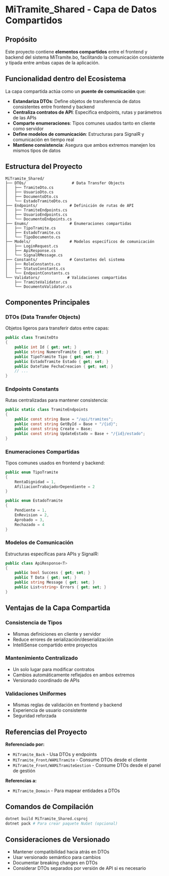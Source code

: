 # MiTramite_Shared - Capa de Datos Compartidos

## Propósito

Este proyecto contiene **elementos compartidos** entre el frontend y backend del sistema MiTramite.bo, facilitando la comunicación consistente y tipada entre ambas capas de la aplicación.

## Funcionalidad dentro del Ecosistema

La capa compartida actúa como un **puente de comunicación** que:

- **Estandariza DTOs**: Define objetos de transferencia de datos consistentes entre frontend y backend
- **Centraliza contratos de API**: Especifica endpoints, rutas y parámetros de las APIs
- **Comparte enumeraciones**: Tipos comunes usados tanto en cliente como servidor
- **Define modelos de comunicación**: Estructuras para SignalR y comunicación en tiempo real
- **Mantiene consistencia**: Asegura que ambos extremos manejen los mismos tipos de datos

## Estructura del Proyecto

```
MiTramite_Shared/
├── DTOs/                    # Data Transfer Objects
│   ├── TramiteDto.cs
│   ├── UsuarioDto.cs
│   ├── DocumentoDto.cs
│   └── EstadoTramiteDto.cs
├── Endpoints/              # Definición de rutas de API
│   ├── TramiteEndpoints.cs
│   ├── UsuarioEndpoints.cs
│   └── DocumentoEndpoints.cs
├── Enums/                  # Enumeraciones compartidas
│   ├── TipoTramite.cs
│   ├── EstadoTramite.cs
│   └── TipoDocumento.cs
├── Models/                 # Modelos específicos de comunicación
│   ├── LoginRequest.cs
│   ├── ApiResponse.cs
│   └── SignalRMessage.cs
├── Constants/              # Constantes del sistema
│   ├── RoleConstants.cs
│   ├── StatusConstants.cs
│   └── EndpointConstants.cs
└── Validators/            # Validaciones compartidas
    ├── TramiteValidator.cs
    └── DocumentoValidator.cs
```

## Componentes Principales

### **DTOs (Data Transfer Objects)**

Objetos ligeros para transferir datos entre capas:

```csharp
public class TramiteDto
{
    public int Id { get; set; }
    public string NumeroTramite { get; set; }
    public TipoTramite Tipo { get; set; }
    public EstadoTramite Estado { get; set; }
    public DateTime FechaCreacion { get; set; }
    // ...
}
```

### **Endpoints Constants**

Rutas centralizadas para mantener consistencia:

```csharp
public static class TramiteEndpoints
{
    public const string Base = "/api/tramites";
    public const string GetById = Base + "/{id}";
    public const string Create = Base;
    public const string UpdateEstado = Base + "/{id}/estado";
}
```

### **Enumeraciones Compartidas**

Tipos comunes usados en frontend y backend:

```csharp
public enum TipoTramite
{
    RentaDignidad = 1,
    AfiliacionTrabajadorDependiente = 2
}

public enum EstadoTramite
{
    Pendiente = 1,
    EnRevision = 2,
    Aprobado = 3,
    Rechazado = 4
}
```

### **Modelos de Comunicación**

Estructuras específicas para APIs y SignalR:

```csharp
public class ApiResponse<T>
{
    public bool Success { get; set; }
    public T Data { get; set; }
    public string Message { get; set; }
    public List<string> Errors { get; set; }
}
```

## Ventajas de la Capa Compartida

### **Consistencia de Tipos**

- Mismas definiciones en cliente y servidor
- Reduce errores de serialización/deserialización
- IntelliSense compartido entre proyectos

### **Mantenimiento Centralizado**

- Un solo lugar para modificar contratos
- Cambios automáticamente reflejados en ambos extremos
- Versionado coordinado de APIs

### **Validaciones Uniformes**

- Mismas reglas de validación en frontend y backend
- Experiencia de usuario consistente
- Seguridad reforzada

## Referencias del Proyecto

**Referenciado por:**

- `MiTramite_Back` - Usa DTOs y endpoints
- `MiTramite_Front/WAMiTramite` - Consume DTOs desde el cliente
- `MiTramite_Front/WAMiTramiteGestion` - Consume DTOs desde el panel de gestión

**Referencias a:**

- `MiTramite_Domain` - Para mapear entidades a DTOs

## Comandos de Compilación

```bash
dotnet build MiTramite_Shared.csproj
dotnet pack # Para crear paquete NuGet (opcional)
```

## Consideraciones de Versionado

- Mantener compatibilidad hacia atrás en DTOs
- Usar versionado semántico para cambios
- Documentar breaking changes en DTOs
- Considerar DTOs separados por versión de API si es necesario
